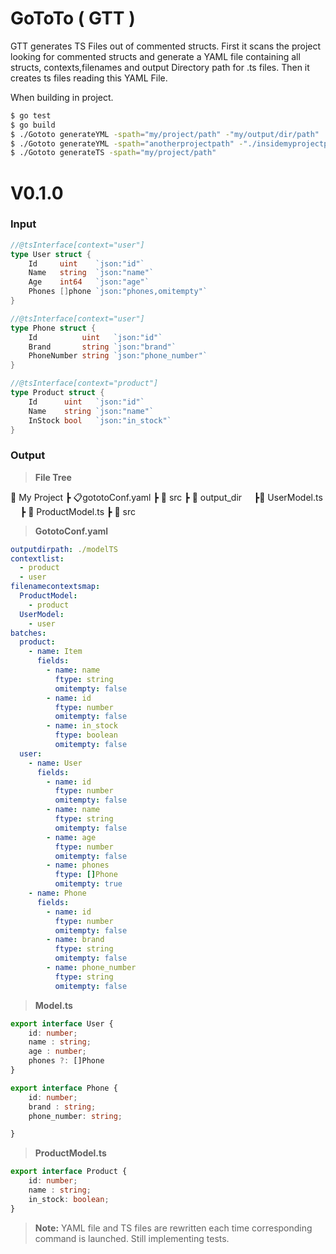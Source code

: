 # GoToTo ( GTT )

GTT generates TS Files out of commented structs.
First it scans the project looking for commented structs and generate a YAML file containing all structs, contexts,filenames and output Directory path for .ts files.
Then it creates ts files reading this YAML File.

When building in project.

```bash
$ go test
$ go build
$ ./Gototo generateYML -spath="my/project/path" -"my/output/dir/path"
$ ./Gototo generateYML -spath="anotherprojectpath" -"./insidemyprojectpath"
$ ./Gototo generateTS -spath="my/project/path"
```


# V0.1.0

### Input
```go
//@tsInterface[context="user"]
type User struct {
	Id     uint    `json:"id"`
	Name   string  `json:"name"`
	Age    int64   `json:"age"`
	Phones []phone `json:"phones,omitempty"`
}

//@tsInterface[context="user"]
type Phone struct {
	Id          uint   `json:"id"`
	Brand       string `json:"brand"`
	PhoneNumber string `json:"phone_number"`
}

//@tsInterface[context="product"]
type Product struct {
	Id      uint   `json:"id"`
	Name    string `json:"name"`
	InStock bool   `json:"in_stock"`
}
```
### Output

> **File Tree**

:file_folder: My Project
┣ :clipboard:gototoConf.yaml
┣ :file_folder: src
┣ :file_folder: output_dir
&nbsp;&nbsp;&nbsp;&nbsp;┣:page_facing_up: UserModel.ts
&nbsp;&nbsp;&nbsp;&nbsp;┣ :page_facing_up: ProductModel.ts
┣ :file_folder: src

> **GototoConf.yaml**
```yaml
outputdirpath: ./modelTS
contextlist:
  - product
  - user
filenamecontextsmap:
  ProductModel:
    - product
  UserModel:
    - user
batches:
  product:
    - name: Item
      fields:
        - name: name
          ftype: string
          omitempty: false
        - name: id
          ftype: number
          omitempty: false
        - name: in_stock
          ftype: boolean
          omitempty: false
  user:
    - name: User
      fields:
        - name: id
          ftype: number
          omitempty: false
        - name: name
          ftype: string
          omitempty: false
        - name: age
          ftype: number
          omitempty: false
        - name: phones
          ftype: []Phone
          omitempty: true
    - name: Phone
      fields:
        - name: id
          ftype: number
          omitempty: false
        - name: brand
          ftype: string
          omitempty: false
        - name: phone_number
          ftype: string
          omitempty: false     
```


> **Model.ts**

```ts
export interface User {
	id: number;
	name : string;
	age : number;
	phones ?: []Phone
}

export interface Phone {
	id: number;
	brand : string;
	phone_number: string;

}
```

> **ProductModel.ts**

```ts
export interface Product {
	id: number;
	name : string;
	in_stock: boolean;
}
```
> **Note:** YAML file and TS files are rewritten each time corresponding command is launched.
Still implementing tests.

